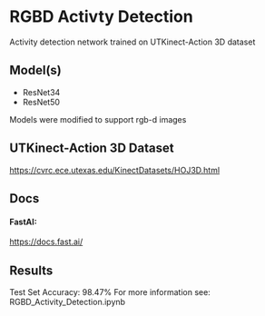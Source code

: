 # RGBD Activty Detection

Activity detection network trained on UTKinect-Action 3D dataset

## Model(s)

- ResNet34
- ResNet50

Models were modified to support rgb-d images

## UTKinect-Action 3D Dataset
https://cvrc.ece.utexas.edu/KinectDatasets/HOJ3D.html

## Docs
#### FastAI:
https://docs.fast.ai/

## Results
Test Set Accuracy: 98.47%
For more information see:
RGBD_Activity_Detection.ipynb
